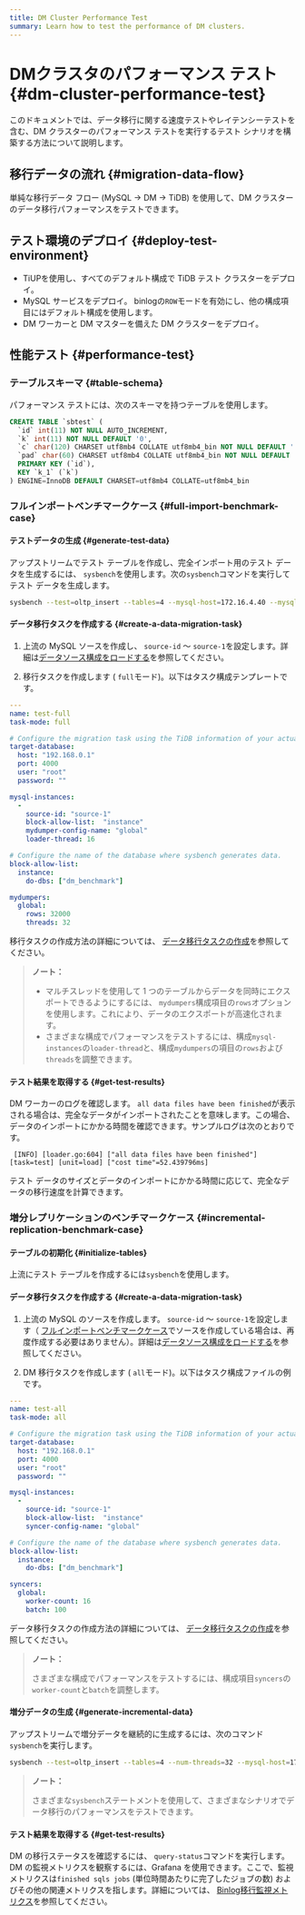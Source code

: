 ```yaml
---
title: DM Cluster Performance Test
summary: Learn how to test the performance of DM clusters.
---
```


# DMクラスタのパフォーマンス テスト {#dm-cluster-performance-test}

このドキュメントでは、データ移行に関する速度テストやレイテンシーテストを含む、DM クラスターのパフォーマンス テストを実行するテスト シナリオを構築する方法について説明します。

## 移行データの流れ {#migration-data-flow}

単純な移行データ フロー (MySQL -&gt; DM -&gt; TiDB) を使用して、DM クラスターのデータ移行パフォーマンスをテストできます。

## テスト環境のデプロイ {#deploy-test-environment}

-   TiUPを使用し、すべてのデフォルト構成で TiDB テスト クラスターをデプロイ。
-   MySQL サービスをデプロイ。 binlogの`ROW`モードを有効にし、他の構成項目にはデフォルト構成を使用します。
-   DM ワーカーと DM マスターを備えた DM クラスターをデプロイ。

## 性能テスト {#performance-test}

### テーブルスキーマ {#table-schema}

パフォーマンス テストには、次のスキーマを持つテーブルを使用します。


```sql
CREATE TABLE `sbtest` (
  `id` int(11) NOT NULL AUTO_INCREMENT,
  `k` int(11) NOT NULL DEFAULT '0',
  `c` char(120) CHARSET utf8mb4 COLLATE utf8mb4_bin NOT NULL DEFAULT '',
  `pad` char(60) CHARSET utf8mb4 COLLATE utf8mb4_bin NOT NULL DEFAULT '',
  PRIMARY KEY (`id`),
  KEY `k_1` (`k`)
) ENGINE=InnoDB DEFAULT CHARSET=utf8mb4 COLLATE=utf8mb4_bin
```

### フルインポートベンチマークケース {#full-import-benchmark-case}

#### テストデータの生成 {#generate-test-data}

アップストリームでテスト テーブルを作成し、完全インポート用のテスト データを生成するには、 `sysbench`を使用します。次の`sysbench`コマンドを実行してテスト データを生成します。


```bash
sysbench --test=oltp_insert --tables=4 --mysql-host=172.16.4.40 --mysql-port=3306 --mysql-user=root --mysql-db=dm_benchmark --db-driver=mysql --table-size=50000000 prepare
```

#### データ移行タスクを作成する {#create-a-data-migration-task}

1.  上流の MySQL ソースを作成し、 `source-id` ～ `source-1`を設定します。詳細は[データソース構成をロードする](/dm/dm-manage-source.md#operate-data-source)を参照してください。

2.  移行タスクを作成します ( `full`モード)。以下はタスク構成テンプレートです。

```yaml
---
name: test-full
task-mode: full

# Configure the migration task using the TiDB information of your actual test environment.
target-database:
  host: "192.168.0.1"
  port: 4000
  user: "root"
  password: ""

mysql-instances:
  -
    source-id: "source-1"
    block-allow-list:  "instance"
    mydumper-config-name: "global"
    loader-thread: 16

# Configure the name of the database where sysbench generates data.
block-allow-list:
  instance:
    do-dbs: ["dm_benchmark"]

mydumpers:
  global:
    rows: 32000
    threads: 32
```

移行タスクの作成方法の詳細については、 [データ移行タスクの作成](/dm/dm-create-task.md)を参照してください。

> **ノート：**
>
> -   マルチスレッドを使用して 1 つのテーブルからデータを同時にエクスポートできるようにするには、 `mydumpers`構成項目の`rows`オプションを使用します。これにより、データのエクスポートが高速化されます。
> -   さまざまな構成でパフォーマンスをテストするには、構成`mysql-instances`の`loader-thread`と、構成`mydumpers`の項目の`rows`および`threads`を調整できます。

#### テスト結果を取得する {#get-test-results}

DM ワーカーのログを確認します。 `all data files have been finished`が表示される場合は、完全なデータがインポートされたことを意味します。この場合、データのインポートにかかる時間を確認できます。サンプルログは次のとおりです。

```
 [INFO] [loader.go:604] ["all data files have been finished"] [task=test] [unit=load] ["cost time"=52.439796ms]
```

テスト データのサイズとデータのインポートにかかる時間に応じて、完全なデータの移行速度を計算できます。

### 増分レプリケーションのベンチマークケース {#incremental-replication-benchmark-case}

#### テーブルの初期化 {#initialize-tables}

上流にテスト テーブルを作成するには`sysbench`を使用します。

#### データ移行タスクを作成する {#create-a-data-migration-task}

1.  上流の MySQL のソースを作成します。 `source-id` ～ `source-1`を設定します（ [フルインポートベンチマークケース](#full-import-benchmark-case)でソースを作成している場合は、再度作成する必要はありません）。詳細は[データソース構成をロードする](/dm/dm-manage-source.md#operate-data-source)を参照してください。

2.  DM 移行タスクを作成します ( `all`モード)。以下はタスク構成ファイルの例です。

```yaml
---
name: test-all
task-mode: all

# Configure the migration task using the TiDB information of your actual test environment.
target-database:
  host: "192.168.0.1"
  port: 4000
  user: "root"
  password: ""

mysql-instances:
  -
    source-id: "source-1"
    block-allow-list:  "instance"
    syncer-config-name: "global"

# Configure the name of the database where sysbench generates data.
block-allow-list:
  instance:
    do-dbs: ["dm_benchmark"]

syncers:
  global:
    worker-count: 16
    batch: 100
```

データ移行タスクの作成方法の詳細については、 [データ移行タスクの作成](/dm/dm-create-task.md)を参照してください。

> **ノート：**
>
> さまざまな構成でパフォーマンスをテストするには、構成項目`syncers`の`worker-count`と`batch`を調整します。

#### 増分データの生成 {#generate-incremental-data}

アップストリームで増分データを継続的に生成するには、次のコマンド`sysbench`を実行します。


```bash
sysbench --test=oltp_insert --tables=4 --num-threads=32 --mysql-host=172.17.4.40 --mysql-port=3306 --mysql-user=root --mysql-db=dm_benchmark --db-driver=mysql --report-interval=10 --time=1800 run
```

> **ノート：**
>
> さまざまな`sysbench`ステートメントを使用して、さまざまなシナリオでデータ移行のパフォーマンスをテストできます。

#### テスト結果を取得する {#get-test-results}

DM の移行ステータスを確認するには、 `query-status`コマンドを実行します。 DM の監視メトリクスを観察するには、Grafana を使用できます。ここで、監視メトリクスは`finished sqls jobs` (単位時間あたりに完了したジョブの数) およびその他の関連メトリクスを指します。詳細については、 [Binlog移行監視メトリクス](/dm/monitor-a-dm-cluster.md#binlog-replication)を参照してください。
